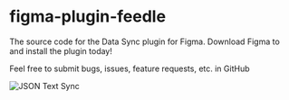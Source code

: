# figma-plugin-feedle
The source code for the Data Sync plugin for Figma.  Download Figma to and install the plugin today!

Feel free to submit bugs, issues, feature requests, etc. in GitHub

![JSON Text Sync](https://i.imgur.com/6ngQrzz.gif)